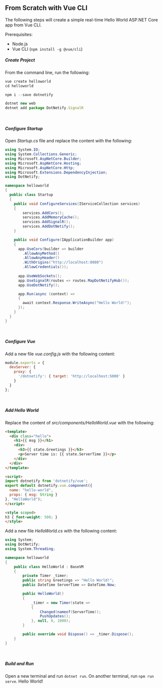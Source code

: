 ## From Scratch with Vue CLI

The following steps will create a simple real-time Hello World ASP.NET Core app from Vue CLI. 

Prerequisites:

- Node.js
- Vue CLI (`npm install -g @vue/cli`)

##### Create Project

From the command line, run the following:
```jsx
vue create helloworld
cd helloworld

npm i --save dotnetify

dotnet new web
dotnet add package DotNetify.SignalR
```
<br/>

##### Configure Startup

Open _Startup.cs_ file and replace the content with the following:
```csharp
using System.IO;
using System.Collections.Generic;
using Microsoft.AspNetCore.Builder;
using Microsoft.AspNetCore.Hosting;
using Microsoft.AspNetCore.Http;
using Microsoft.Extensions.DependencyInjection;
using DotNetify;

namespace helloworld
{
  public class Startup
  {
    public void ConfigureServices(IServiceCollection services)
    {
        services.AddCors();
        services.AddMemoryCache();
        services.AddSignalR();
        services.AddDotNetify();          
    }

    public void Configure(IApplicationBuilder app)
    {
      app.UseCors(builder => builder
        .AllowAnyMethod()
        .AllowAnyHeader()
        .WithOrigins("http://localhost:8080")
        .AllowCredentials());
          
      app.UseWebSockets();
      app.UseSignalR(routes => routes.MapDotNetifyHub());
      app.UseDotNetify();  

      app.Run(async (context) =>
      {
        await context.Response.WriteAsync("Hello World!");
      });
    }
  }
}
```
<br/>

##### Configure Vue

Add a new file _vue.config.js_ with the following content:
```jsx
module.exports = {
  devServer: {
    proxy: { 
      '/dotnetify': { target: 'http://localhost:5000' } 
    }
  }
};
```
<br/>

##### Add Hello World

Replace the content of _src/components/HelloWorld.vue_ with the following:
```html
<template>
  <div class="hello">
    <h1>{{ msg }}</h1>
    <div>
      <h3>{{ state.Greetings }}</h3>
      <p>Server time is: {{ state.ServerTime }}</p>
    </div>
  </div>
</template>

<script>
import dotnetify from 'dotnetify/vue';
export default dotnetify.vue.component({ 
  name: "hello-world", 
  props: { msg: String } 
}, "HelloWorld");
</script>

<style scoped>
h3 { font-weight: 500; }
</style>
```

Add a new file _HelloWorld.cs_ with the following content:
```csharp
using System;
using DotNetify;
using System.Threading;

namespace helloworld
{
    public class HelloWorld : BaseVM
    {
        private Timer _timer;
        public string Greetings => "Hello World!";
        public DateTime ServerTime => DateTime.Now;

        public HelloWorld()
        {
            _timer = new Timer(state =>
            {
                Changed(nameof(ServerTime));
                PushUpdates();
            }, null, 0, 1000);
        }

        public override void Dispose() => _timer.Dispose();
    }
}
```
<br/>

##### Build and Run

Open a new terminal and run `dotnet run`.  On another terminal, run `npm run serve`.  Hello World!

